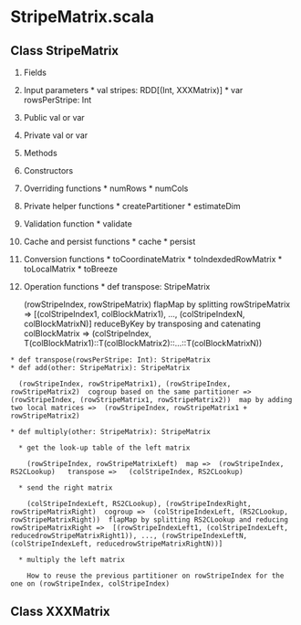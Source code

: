 StripeMatrix.scala
====================

Class StripeMatrix
--------------------

1.	Fields

  1. Input parameters
    * val stripes: RDD[(Int, XXXMatrix)]
    * var rowsPerStripe: Int
	
  2. Public val or var
  
  3. Private val or var

2.	Methods

  1. Constructors

  2. Overriding functions
    * numRows
    * numCols

  3. Private helper functions
    * createPartitioner
    * estimateDim
  
  4. Validation function
    * validate
		
  5. Cache and persist functions
    * cache
    * persist
	
  6. Conversion functions
    * toCoordinateMatrix
    * toIndexdedRowMatrix
    * toLocalMatrix
    * toBreeze

  7. Operation functions
    * def transpose: StripeMatrix
	
      (rowStripeIndex, rowStripeMatrix)  flapMap by splitting rowStripeMatrix =>  [(colStripeIndex1, colBlockMatrix1), ..., (colStripeIndexN, colBlockMatrixN)]  reduceByKey by transposing and catenating colBlockMatrix => (colStripeIndex, T(colBlockMatrix1)::T(colBlockMatrix2)::...::T(colBlockMatrixN))
    
	* def transpose(rowsPerStripe: Int): StripeMatrix
    * def add(other: StripeMatrix): StripeMatrix
	
      (rowStripeIndex, rowStripeMatrix1), (rowStripeIndex, rowStripeMatrix2)  cogroup based on the same partitioner =>  (rowStripeIndex, (rowStripeMatrix1, rowStripeMatrix2))  map by adding two local matrices =>  (rowStripeIndex, rowStripeMatrix1 + rowStripeMatrix2)
	
    * def multiply(other: StripeMatrix): StripeMatrix
	
      * get the look-up table of the left matrix
	  
        (rowStripeIndex, rowStripeMatrixLeft)  map =>  (rowStripeIndex, RS2CLookup)   transpose =>   (colStripeIndex, RS2CLookup)
		
	  * send the right matrix
	  
        (colStripeIndexLeft, RS2CLookup), (rowStripeIndexRight, rowStripeMatrixRight)  cogroup =>  (colStripeIndexLeft, (RS2CLookup, rowStripeMatrixRight))  flapMap by splitting RS2CLookup and reducing rowStripeMatrixRight =>  [(rowStripeIndexLeft1, (colStripeIndexLeft, reducedrowStripeMatrixRight1)), ..., (rowStripeIndexLeftN, (colStripeIndexLeft, reducedrowStripeMatrixRightN))]
	  
	  * multiply the left matrix
	  
        How to reuse the previous partitioner on rowStripeIndex for the one on (rowStripeIndex, colStripeIndex)
	
Class XXXMatrix
----------------
	